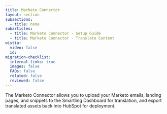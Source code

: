 ```yaml
---
title: Marketo Connector
layout: section
subsections:
  - title: none
subarticles:
  - title: Marketo Connector - Setup Guide
  - title: Marketo Connector - Translate Content
wistia:
  video: false
  id:
migration-checklist:
  internal-links: true
  images: false
  FAQs: false
  related: false
  reviewed: false
---
```


The Marketo Connector allows you to upload your Marketo emails, landing pages, and snippets to the Smartling Dashboard for translation, and export translated assets back into HubSpot for deployment.